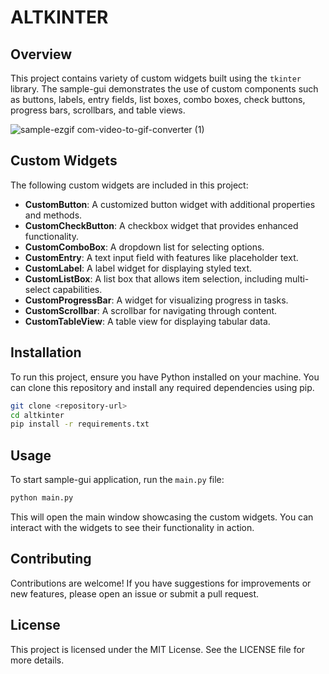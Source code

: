 # ALTKINTER

## Overview
This project contains variety of custom widgets built using the `tkinter` library. The sample-gui demonstrates the use of custom components such as buttons, labels, entry fields, list boxes, combo boxes, check buttons, progress bars, scrollbars, and table views.

![sample-ezgif com-video-to-gif-converter (1)](https://github.com/user-attachments/assets/efb85b5c-f1be-483e-9176-19c87c2eaab3)


## Custom Widgets
The following custom widgets are included in this project:

- **CustomButton**: A customized button widget with additional properties and methods.
- **CustomCheckButton**: A checkbox widget that provides enhanced functionality.
- **CustomComboBox**: A dropdown list for selecting options.
- **CustomEntry**: A text input field with features like placeholder text.
- **CustomLabel**: A label widget for displaying styled text.
- **CustomListBox**: A list box that allows item selection, including multi-select capabilities.
- **CustomProgressBar**: A widget for visualizing progress in tasks.
- **CustomScrollbar**: A scrollbar for navigating through content.
- **CustomTableView**: A table view for displaying tabular data.

## Installation
To run this project, ensure you have Python installed on your machine. You can clone this repository and install any required dependencies using pip.

```bash
git clone <repository-url>
cd altkinter
pip install -r requirements.txt
```

## Usage
To start sample-gui application, run the `main.py` file:

```bash
python main.py
```

This will open the main window showcasing the custom widgets. You can interact with the widgets to see their functionality in action.

## Contributing
Contributions are welcome! If you have suggestions for improvements or new features, please open an issue or submit a pull request.

## License
This project is licensed under the MIT License. See the LICENSE file for more details.
